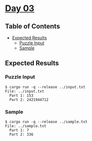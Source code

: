 # [Day 03](https://adventofcode.com/2020/day/3)

## Table of Contents

- [Expected Results](#expected-results)
  - [Puzzle Input](#puzzle-input)
  - [Sample](#sample)

## Expected Results

### Puzzle Input

```console
$ cargo run -q --release ../input.txt
File: ../input.txt
  Part 1: 153
  Part 2: 2421944712
```

### Sample

```console
$ cargo run -q --release ../sample.txt
File: ../sample.txt
  Part 1: 7
  Part 2: 336
```
